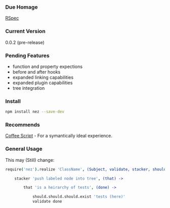 ### Due Homage

[RSpec](http://rspec.info/)

### Current Version

0.0.2 (pre-release)

### Pending Features

* function and property expections
* before and after hooks
* expanded linking capabilities
* expanded plugin capabilities
* tree integration

### Install

```bash
npm install nez --save-dev
```

### Recommends

[Coffee Script](http://coffeescript.org/) - For a symantically ideal experience.

### General Usage

This may (Still) change:


```coffee
require('nez').realize 'ClassName', (Subject, validate, stacker, should,,, moduleN ) ->

    stacker 'push labeled node into tree', (that) ->

        that 'is a heirarchy of tests', (done) ->

            should.should.should.exist 'tests (here)'
            validate done


```

